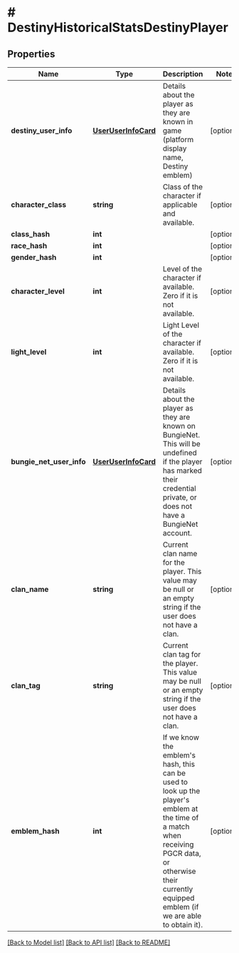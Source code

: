 # # DestinyHistoricalStatsDestinyPlayer

## Properties

Name | Type | Description | Notes
------------ | ------------- | ------------- | -------------
**destiny_user_info** | [**UserUserInfoCard**](UserUserInfoCard.md) | Details about the player as they are known in game (platform display name, Destiny emblem) | [optional]
**character_class** | **string** | Class of the character if applicable and available. | [optional]
**class_hash** | **int** |  | [optional]
**race_hash** | **int** |  | [optional]
**gender_hash** | **int** |  | [optional]
**character_level** | **int** | Level of the character if available. Zero if it is not available. | [optional]
**light_level** | **int** | Light Level of the character if available. Zero if it is not available. | [optional]
**bungie_net_user_info** | [**UserUserInfoCard**](UserUserInfoCard.md) | Details about the player as they are known on BungieNet. This will be undefined if the player has marked their credential private, or does not have a BungieNet account. | [optional]
**clan_name** | **string** | Current clan name for the player. This value may be null or an empty string if the user does not have a clan. | [optional]
**clan_tag** | **string** | Current clan tag for the player. This value may be null or an empty string if the user does not have a clan. | [optional]
**emblem_hash** | **int** | If we know the emblem&#39;s hash, this can be used to look up the player&#39;s emblem at the time of a match when receiving PGCR data, or otherwise their currently equipped emblem (if we are able to obtain it). | [optional]

[[Back to Model list]](../../README.md#models) [[Back to API list]](../../README.md#endpoints) [[Back to README]](../../README.md)
